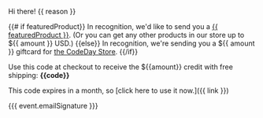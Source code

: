 Hi there! {{ reason }}


{{# if featuredProduct}}
In recognition, we'd like to send you a [{{ featuredProduct }}]({{link}}). (Or you can get any other products in our store up to ${{ amount }} USD.)
{{else}}
In recognition, we're sending you a ${{ amount }} giftcard for [the CodeDay Store]({{link}}).
{{/if}}

Use this code at checkout to receive the ${{amount}} credit with free shipping: <strong>{{code}}</strong>

This code expires in a month, so [click here to use it now.]({{ link }})

{{{ event.emailSignature }}}